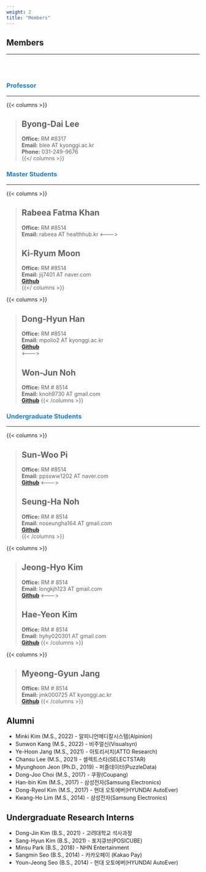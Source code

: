 ```yaml
---
weight: 2
title: "Members"
---
```


## Members
---
<br><br>

### <span style="color:#197ed6">Professor</span>  
---  
{{< columns >}}
> ## Byong-Dai Lee  
> **Office:** RM #8317  
**Email:** blee AT kyonggi.ac.kr  
**Phone:** 031-249-9676  
{{</ columns >}}

### <span style="color:#197ed6">Master Students</span>  
---

{{< columns >}}
> ## Rabeea Fatma Khan  
> **Office:** RM #8514   
**Email:** rabeea AT healthhub.kr
<--->
> ## Ki-Ryum Moon
> **Office:** RM #8514  
**Email:** jij7401 AT naver.com  
[**Github**](https://github.com/jij7401)   
{{</ columns >}}

{{< columns >}}
> ## Dong-Hyun Han   
> **Office:** RM #8514  
**Email:** mpolio2 AT kyonggi.ac.kr   
[**Github**](https://github.com/DongHyun99)  
<--->
> ## Won-Jun Noh  
> **Office:** RM # 8514  
**Email:** knoh9730 AT gmail.com  
[**Github**](https://github.com/reflelia) 
{{< /columns >}}

### <span style="color:#197ed6">Undergraduate Students</span>  
---

{{< columns >}}  
> ## Sun-Woo Pi
> **Office:** RM #8514  
**Email:** ppssww1202 AT naver.com   
[**Github**](https://github.com/SunWoo98Pi)
<--->   
> ## Seung-Ha Noh  
> **Office:** RM # 8514  
**Email:** noseungha164 AT gmail.com  
[**Github**](https://github.com/seungha164)  
{{< /columns >}}  

{{< columns >}}
> ## Jeong-Hyo Kim  
> **Office:** RM # 8514  
**Email:** longkjh123 AT gmail.com  
[**Github**](https://github.com/jjanghyo)
<--->   
> ## Hae-Yeon Kim  
> **Office:** RM # 8514  
**Email:** hyhy020301 AT gmail.com  
[**Github**](https://github.com/sunkite3-3)
{{< /columns >}}

{{< columns >}}
> ## Myeong-Gyun Jang 
> **Office:** RM # 8514  
**Email:** jmk000725 AT kyonggi.ac.kr  
[**Github**](https://github.com/Mang9oo/myeonggyunjang.git)
{{< /columns >}}

## Alumni  

- Minki Kim (M.S., 2022) - 알피니언메디칼시스템(Alpinion)  
- Sunwon Kang (M.S., 2022) - 비주얼신(Visualsyn)
- Ye-Hoon Jang (M.S., 2021) - 아토리서치(ATTO Research)
- Chansu Lee (M.S., 2021) - 셀렉트스타(SELECTSTAR)
- Myunghoon Jeon (Ph.D., 2019) - 퍼즐데이터(PuzzleData)
- Dong-Joo Choi (M.S., 2017) - 쿠팡(Coupang)
- Han-bin Kim (M.S., 2017) - 삼성전자(Samsung Electronics)
- Dong-Ryeol Kim (M.S., 2017) - 현대 오토에버(HYUNDAI AutoEver)
- Kwang-Ho Lim (M.S., 2014) - 삼성전자(Samsung Electronics)

## Undergraduate Research Interns  

- Dong-Jin Kim (B.S., 2021) -  고려대학교 석사과정
- Sang-Hyun Kim (B.S., 2021) - 포지큐브(POSICUBE)
- Minsu Park (B.S., 2018) - NHN Entertainment
- Sangmin Seo (B.S., 2014) - 카카오페이 (Kakao Pay)
- Youn-Jeong Seo (B.S., 2014) - 현대 오토에버(HYUNDAI AutoEver)  
